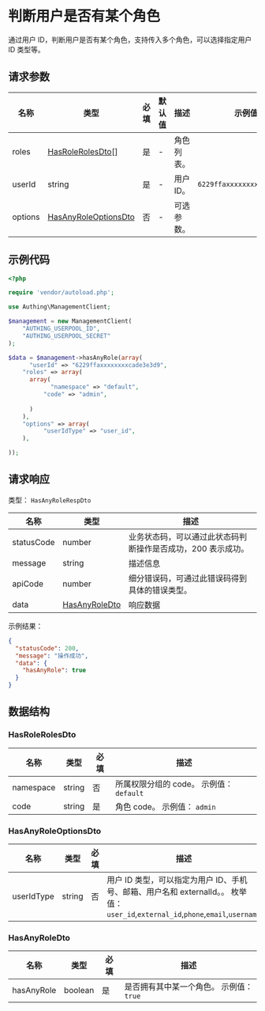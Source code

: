 # 判断用户是否有某个角色

<!--
  警告⚠️：
  不要直接修改该文档，
  https://github.com/Authing/authing-docs-factory
  使用该项目进行生成
-->

<LastUpdated />

通过用户 ID，判断用户是否有某个角色，支持传入多个角色，可以选择指定用户 ID 类型等。

## 请求参数

| 名称 | 类型 | 必填 | 默认值 | 描述 | 示例值 |
| ---- | ---- | ---- | ---- | ---- | ---- |
| roles | <a href="#HasRoleRolesDto">HasRoleRolesDto[]</a> | 是 | - | 角色列表。   |  |
| userId | string | 是 | - | 用户 ID。   | `6229ffaxxxxxxxxcade3e3d9` |
| options | <a href="#HasAnyRoleOptionsDto">HasAnyRoleOptionsDto</a> | 否 | - | 可选参数。   |  |


## 示例代码

```php
<?php

require 'vendor/autoload.php';

use Authing\ManagementClient;

$management = new ManagementClient(
    "AUTHING_USERPOOL_ID",
    "AUTHING_USERPOOL_SECRET"
);

$data = $management->hasAnyRole(array(
      "userId" => "6229ffaxxxxxxxxcade3e3d9",
    "roles" => array(
      array(
            "namespace" => "default",
          "code" => "admin",
      
      )
    ),
    "options" => array(
          "userIdType" => "user_id",
    ),

));
```


## 请求响应

类型： `HasAnyRoleRespDto`

| 名称 | 类型 | 描述 |
| ---- | ---- | ---- |
| statusCode | number | 业务状态码，可以通过此状态码判断操作是否成功，200 表示成功。 |
| message | string | 描述信息 |
| apiCode | number | 细分错误码，可通过此错误码得到具体的错误类型。 |
| data | <a href="#HasAnyRoleDto">HasAnyRoleDto</a> | 响应数据 |



示例结果：

```json
{
  "statusCode": 200,
  "message": "操作成功",
  "data": {
    "hasAnyRole": true
  }
}
```

## 数据结构


### <a id="HasRoleRolesDto"></a> HasRoleRolesDto

| 名称 | 类型 | 必填 | 描述 |
| ---- |  ---- | ---- | ---- |
| namespace | string | 否 | 所属权限分组的 code。 示例值： `default`  |
| code | string | 是 | 角色 code。 示例值： `admin`  |


### <a id="HasAnyRoleOptionsDto"></a> HasAnyRoleOptionsDto

| 名称 | 类型 | 必填 | 描述 |
| ---- |  ---- | ---- | ---- |
| userIdType | string | 否 | 用户 ID 类型，可以指定为用户 ID、手机号、邮箱、用户名和 externalId。。 枚举值：`user_id`,`external_id`,`phone`,`email`,`username`  |


### <a id="HasAnyRoleDto"></a> HasAnyRoleDto

| 名称 | 类型 | 必填 | 描述 |
| ---- |  ---- | ---- | ---- |
| hasAnyRole | boolean | 是 | 是否拥有其中某一个角色。 示例值： `true`  |


